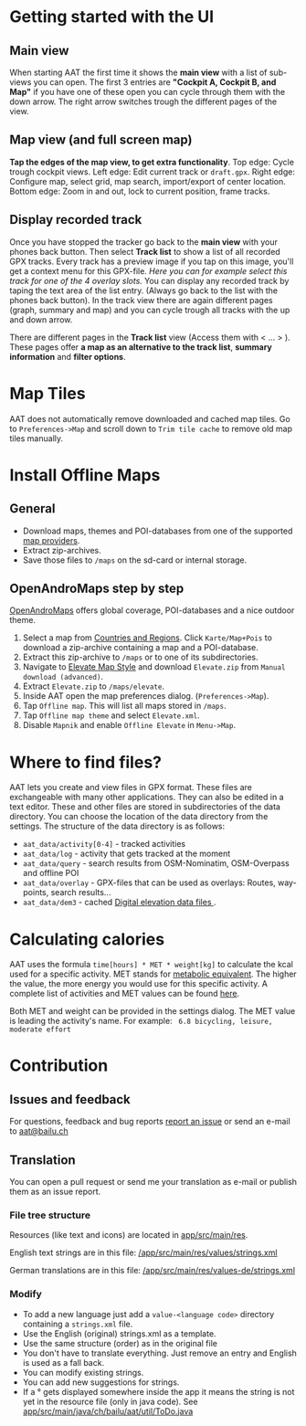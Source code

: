 # Getting started with the UI

## Main view
When starting AAT the first time it shows the **main view** with a list of sub-views you can open. The first 3 entries are **"Cockpit A, Cockpit B, and Map"** if you have one of these open you can cycle through them with the down arrow. The right arrow switches trough the different pages of the view.

## Map view (and full screen map)
**Tap the edges of the map view, to get extra functionality**.
Top edge:    Cycle trough cockpit views.
Left edge:   Edit current track or `draft.gpx`.
Right edge:  Configure map, select grid, map search, import/export of center location.
Bottom edge: Zoom in and out, lock to current position, frame tracks.

## Display recorded track
Once you have stopped the tracker go back to the **main view** with your phones back button. Then select **Track list** to show a list of all recorded GPX tracks. Every track has a preview image if you tap on this image, you'll get a context menu for this GPX-file. _Here you can for example select this track for one of the 4 overlay slots._ You can display any recorded track by taping the text area of the list entry. (Always go back to the list with the phones back button). In the track view there are again different pages (graph, summary and map) and you can cycle trough all tracks with the up and down arrow.

There are different pages in the **Track list** view (Access them with < ... > ). These pages offer **a map as an alternative to the track list**, **summary information** and **filter options**.


# Map Tiles
AAT does not automatically remove downloaded and cached map tiles. Go to `Preferences->Map` and scroll down to `Trim tile cache` to remove old map tiles manually.


# Install Offline Maps
## General
- Download maps, themes and POI-databases from one of the supported [map providers](https://github.com/mapsforge/mapsforge/blob/master/docs/Mapsforge-Maps.md).
- Extract zip-archives.
- Save those files to `/maps` on the sd-card or internal storage.

## OpenAndroMaps step by step
[OpenAndroMaps](http://www.openandromaps.org) offers global coverage, POI-databases and a nice outdoor theme.

1. Select a map from [Countries and Regions](https://www.openandromaps.org/en/downloads/countrys-and-regions). Click `Karte/Map+Pois` to download a zip-archive containing a map and a POI-database.
2. Extract this zip-archive to `/maps` or to one of its subdirectories.
3. Navigate to [Elevate Map Style](https://www.openandromaps.org/en/legend/elevate-mountain-hike-theme) and download `Elevate.zip` from `Manual download (advanced)`.
4. Extract `Elevate.zip` to `/maps/elevate`.
5. Inside AAT open the map preferences dialog. (`Preferences->Map`).
6. Tap `Offline map`. This will list all maps stored in `/maps`.
7. Tap `Offline map theme` and select `Elevate.xml`.
8. Disable `Mapnik` and enable `Offline Elevate` in `Menu->Map`.


# Where to find files?
AAT lets you create and view files in GPX format. These files are exchangeable with many other applications. They can also be edited in a text editor. 
These and other files are stored in subdirectories of the data directory. You can choose the location of the data directory from the settings.
The structure of the data directory is as follows: 

- `aat_data/activity[0-4]` - tracked activities
- `aat_data/log`           - activity that gets tracked at the moment
- `aat_data/query`         - search results from OSM-Nominatim, OSM-Overpass and offline POI 
- `aat_data/overlay`       - GPX-files that can be used as overlays: Routes, way-points, search results...
- `aat_data/dem3`          - cached [Digital elevation data files ](http://bailu.ch/dem3/).


# Calculating calories
AAT uses the formula `time[hours] * MET * weight[kg]` to calculate the kcal used for a specific activity.
MET stands for [metabolic equivalent](https://en.wikipedia.org/wiki/Metabolic_equivalent). The higher the value, the more energy you would use
for this specific activity. A complete list of activities and MET values can be found [here](https://sites.google.com/site/compendiumofphysicalactivities/Activity-Categories).

Both MET and weight can be provided in the settings dialog. The MET value is leading the activity's name. For example: ` 6.8 bicycling, leisure, moderate effort`


# Contribution
## Issues and feedback
For questions, feedback and bug reports [report an issue](https://github.com/bailuk/AAT/issues) or send an e-mail to aat@bailu.ch

## Translation
You can open a pull request or send me your translation as e-mail or publish them as an issue report.

### File tree structure
Resources (like text and icons) are located in [app/src/main/res](https://github.com/bailuk/AAT/tree/master/app/src/main/res). 

English text strings are in this file: [/app/src/main/res/values/strings.xml](https://github.com/bailuk/AAT/blob/master/app/src/main/res/values/strings.xml)

German translations are in this file: [/app/src/main/res/values-de/strings.xml](https://github.com/bailuk/AAT/blob/master/app/src/main/res/values-de/strings.xml)

### Modify
- To add a new language just add a `value-<language code>` directory containing a `strings.xml` file.
- Use the English (original) strings.xml as a template.
- Use the same structure (order) as in the original file
- You don't have to translate everything. Just remove an entry and English is used as a fall back.
- You can modify existing strings.
- You can add new suggestions for strings.
- If a ° gets displayed somewhere inside the app it means the string is not yet in the resource file (only in java code). See [app/src/main/java/ch/bailu/aat/util/ToDo.java](https://github.com/bailuk/AAT/blob/master/app/src/main/java/ch/bailu/aat/util/ToDo.java)
